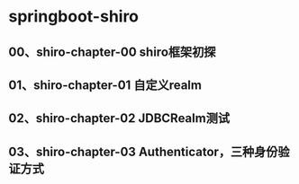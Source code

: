 # springboot-shiro
## 00、shiro-chapter-00    shiro框架初探
## 01、shiro-chapter-01    自定义realm
## 02、shiro-chapter-02    JDBCRealm测试
## 03、shiro-chapter-03    Authenticator，三种身份验证方式
